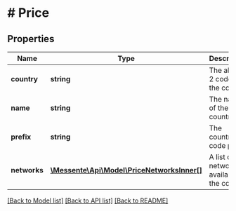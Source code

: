 # # Price

## Properties

Name | Type | Description | Notes
------------ | ------------- | ------------- | -------------
**country** | **string** | The alpha-2 code for the country |
**name** | **string** | The name of the country |
**prefix** | **string** | The country code prefix |
**networks** | [**\Messente\Api\Model\PriceNetworksInner[]**](PriceNetworksInner.md) | A list of networks available in the country |

[[Back to Model list]](../../README.md#models) [[Back to API list]](../../README.md#endpoints) [[Back to README]](../../README.md)
